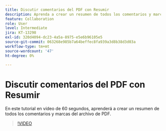 ```yaml
---
title: Discutir comentarios del PDF con Resumir
description: Aprenda a crear un resumen de todos los comentarios y marcas en el archivo de PDF
feature: Collaboration
role: User
level: Intermediate
jira: KT-13298
exl-id: 320d4094-dc23-4a5a-8975-e5e6b96105e5
source-git-commit: 063268e985b7a64beffec8fa939a3d8b38d3d03a
workflow-type: tm+mt
source-wordcount: '47'
ht-degree: 0%

---
```


# Discutir comentarios del PDF con Resumir

En este tutorial en vídeo de 60 segundos, aprenderá a crear un resumen de todos los comentarios y marcas del archivo de PDF.

>[!VIDEO](https://video.tv.adobe.com/v/3409907?quality=12&learn=on&hidetitle=true)
